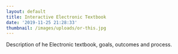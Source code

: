 ```yaml
---
layout: default
title: Interactive Electronic Textbook
date: '2019-11-25 21:28:33'
thumbnail: /images/uploads/or-this.jpg
---
```

Description of he Electronic textbook, goals, outcomes and process.
